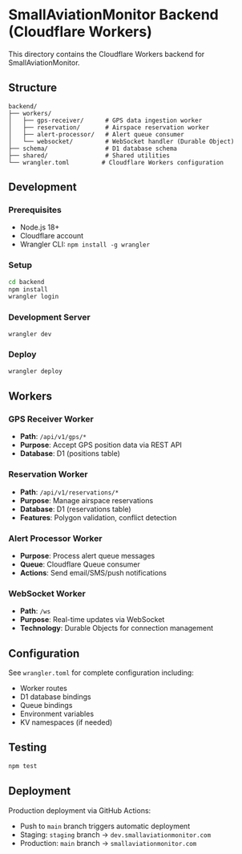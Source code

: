 # SmallAviationMonitor Backend (Cloudflare Workers)

This directory contains the Cloudflare Workers backend for SmallAviationMonitor.

## Structure

```
backend/
├── workers/
│   ├── gps-receiver/      # GPS data ingestion worker
│   ├── reservation/       # Airspace reservation worker
│   ├── alert-processor/   # Alert queue consumer
│   └── websocket/         # WebSocket handler (Durable Object)
├── schema/                # D1 database schema
├── shared/                # Shared utilities
└── wrangler.toml         # Cloudflare Workers configuration
```

## Development

### Prerequisites
- Node.js 18+
- Cloudflare account
- Wrangler CLI: `npm install -g wrangler`

### Setup
```bash
cd backend
npm install
wrangler login
```

### Development Server
```bash
wrangler dev
```

### Deploy
```bash
wrangler deploy
```

## Workers

### GPS Receiver Worker
- **Path**: `/api/v1/gps/*`
- **Purpose**: Accept GPS position data via REST API
- **Database**: D1 (positions table)

### Reservation Worker
- **Path**: `/api/v1/reservations/*`
- **Purpose**: Manage airspace reservations
- **Database**: D1 (reservations table)
- **Features**: Polygon validation, conflict detection

### Alert Processor Worker
- **Purpose**: Process alert queue messages
- **Queue**: Cloudflare Queue consumer
- **Actions**: Send email/SMS/push notifications

### WebSocket Worker
- **Path**: `/ws`
- **Purpose**: Real-time updates via WebSocket
- **Technology**: Durable Objects for connection management

## Configuration

See `wrangler.toml` for complete configuration including:
- Worker routes
- D1 database bindings
- Queue bindings
- Environment variables
- KV namespaces (if needed)

## Testing

```bash
npm test
```

## Deployment

Production deployment via GitHub Actions:
- Push to `main` branch triggers automatic deployment
- Staging: `staging` branch → `dev.smallaviationmonitor.com`
- Production: `main` branch → `smallaviationmonitor.com`
